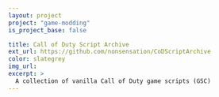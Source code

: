```yaml
---
layout: project
project: "game-modding"
is_project_base: false

title: Call of Duty Script Archive
ext_url: https://github.com/nonsensation/CoDScriptArchive
color: slategrey
img_url: 
excerpt: >
  A collection of vanilla Call of Duty game scripts (GSC)
---
```




